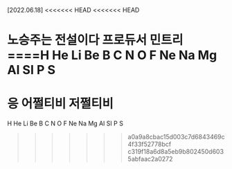 [2022.06.18]
<<<<<<< HEAD
<<<<<<< HEAD

노승주는 전설이다 프로듀서 민트리<br>
====H He Li Be B C N O F Ne Na Mg Al SI P S<br>
=======
응 어쩔티비 저쩔티비
=======
H He Li Be B C N O F Ne Na Mg Al SI P S<br>
>>>>>>> a0a9a8cbac15d003c7d6843469c4f33f52778bcf
>>>>>>> c319f18a6d8a5eb9b802450d6035abfaac2a0272
